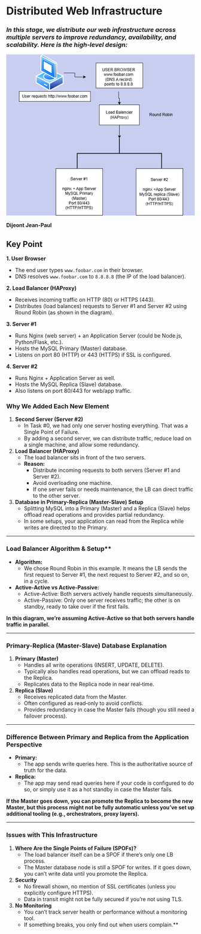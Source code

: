 # Distributed Web Infrastructure

### *In this stage, we distribute our web infrastructure across multiple servers to improve **redundancy**, **availability**, and **scalability**. Here is the high‐level design:*

![Distributed Web Infra](./images/Diagramm_Tache1.png)

**Dijeont Jean-Paul**

## Key Point

**1\.  User Browser**

* The end user types `www.foobar.com` in their browser.
* DNS resolves `www.foobar.com` to `8.8.8.8` (the IP of the load balancer).

**2\.  Load Balancer (HAProxy)**

* Receives incoming traffic on HTTP (80) or HTTPS (443). 
* Distributes (load balances) requests to Server \#1 and Server \#2 using Round Robin (as shown in the diagram).

**3\. Server \#1**

* Runs Nginx (web server) \+ an Application Server (could be Node.js, Python/Flask, etc.).  
* Hosts the MySQL Primary (Master) database.
* Listens on port 80 (HTTP) or 443 (HTTPS) if SSL is configured.

**4\. Server \#2**

* Runs Nginx \+ Application Server as well.
* Hosts the MySQL Replica (Slave) database.  
* Also listens on port 80/443 for web/app traffic.

### Why We Added Each New Element

1. **Second Server (Server \#2)**  
   * In Task \#0, we had only one server hosting everything. That was a Single Point of Failure.  
   * By adding a second server, we can distribute traffic, reduce load on a single machine, and allow some redundancy.
2. **Load Balancer (HAProxy)**  
   * The load balancer sits in front of the two servers.
   * **Reason:**  
     * Distribute incoming requests to both servers (Server \#1 and Server \#2). 
     * Avoid overloading one machine. 
     * If one server fails or needs maintenance, the LB can direct traffic to the other server.  
3. **Database in Primary-Replica (Master-Slave) Setup**  
   * Splitting MySQL into a Primary (Master) and a Replica (Slave) helps offload read operations and provides partial redundancy. 
   * In some setups, your application can read from the Replica while writes are directed to the Primary.

---

### Load Balancer Algorithm & Setup**

* **Algorithm:**  
  * We chose Round Robin in this example. It means the LB sends the first request to Server \#1, the next request to Server \#2, and so on, in a cycle.
* **Active-Active vs Active-Passive:**  
  * Active-Active: Both servers actively handle requests simultaneously.
  * Active-Passive: Only one server receives traffic; the other is on standby, ready to take over if the first fails.

**In this diagram, we’re assuming Active-Active so that both servers handle traffic in parallel.**

---

### Primary-Replica (Master-Slave) Database Explanation

1. **Primary (Master)**  
   * Handles all write operations (INSERT, UPDATE, DELETE). 
   * Typically also handles read operations, but we can offload reads to the Replica.
   * Replicates data to the Replica node in near real‐time.
2. **Replica (Slave)**  
   * Receives replicated data from the Master.  
   * Often configured as read‐only to avoid conflicts. 
   * Provides redundancy in case the Master fails (though you still need a failover process).

---

### Difference Between Primary and Replica from the Application Perspective

* **Primary:**  
  * The app sends write queries here. This is the authoritative source of truth for the data.  
* **Replica:**  
  * The app may send read queries here if your code is configured to do so, or simply use it as a hot standby in case the Master fails.

**If the Master goes down, you can promote the Replica to become the new Master, but this process might not be fully automatic unless you’ve set up additional tooling (e.g., orchestrators, proxy layers).**

---

### Issues with This Infrastructure

1. **Where Are the Single Points of Failure (SPOFs)?**  
   * The load balancer itself can be a SPOF if there’s only one LB process. 
   * The Master database node is still a SPOF for writes. If it goes down, you can’t write data until you promote the Replica.
2. **Security**  
   * No firewall shown, no mention of SSL certificates (unless you explicitly configure HTTPS). 
   * Data in transit might not be fully secured if you’re not using TLS.  
3. **No Monitoring**  
   * You can’t track server health or performance without a monitoring tool.  
   * If something breaks, you only find out when users complain.**
